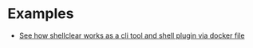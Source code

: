 # Examples

* [See how shellclear works as a cli tool and shell plugin via docker file](./docker/README.md)